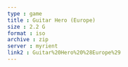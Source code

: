```yaml
---
type : game
title : Guitar Hero (Europe)
size : 2.2 G
format : iso
archive : zip
server : myrient
link2 : Guitar%20Hero%20%28Europe%29
---
```

